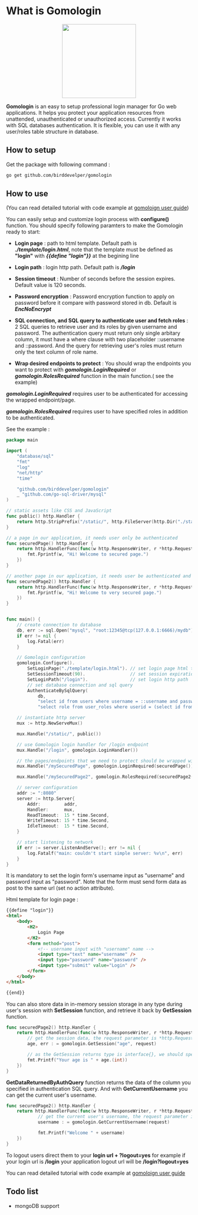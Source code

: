 # What is Gomologin

<p align="center">
<img src="https://mshaeri.com/blog/wp-content/uploads/2022/04/gologin.png"  height="200" >
</p>

**Gomologin** is an easy to setup professional login manager for Go web applications. It helps you protect your application resources from unattended, unauthenticated or unauthorized access. Currently it works with SQL databases authentication. It is flexible, you can use it with any user/roles table structure in database.

## How to setup

Get the package with following command :

```bash
go get github.com/birddevelper/gomologin

```

## How to use

(You can read detailed tutorial with code example at [gomoloign user guide](https://mshaeri.com/blog/golang-login-manager-with-gomologin-package/))

You can easily setup and customize login process with **configure()** function. You should specify following paramters to make the Gomologin ready to start:

- **Login page** : path to html template. Default path is ***./template/login.html***, note that the template must be defined as ****"login"**** with ***{{define "login"}}*** at the begining line

- **Login path** : login http path. Default path is ***/login***

- **Session timeout** : Number of seconds before the session expires. Default value is 120 seconds.

- **Password encryption** : Password encryption function to apply on password before it compare with password stored in db. Default is ***EncNoEncrypt***

- **SQL connection, and SQL query to authenticate user and fetch roles** : 2 SQL queries to retrieve user and its roles by given username and password. The authentication query must return only single arbitary column, it must have a where clause with two placeholder ::username and ::password. And the query for retrieving user's roles must return only the text column of role name.

- **Wrap desired endpoints to protect** : You should wrap the endpoints you want to protect with ***gomologin.LoginRequired*** or ***gomologin.RolesRequired*** function in the main function.( see the example)

***gomologin.LoginRequired*** requires user to be authenticated for accessing the wrapped endpoint/page.

***gomologin.RolesRequired*** requires user to have specified roles in addition to be authenticated.

See the example :

```Go
package main

import (
	"database/sql"
	"fmt"
	"log"
	"net/http"
	"time"

	"github.com/birddevelper/gomologin"
	_ "github.com/go-sql-driver/mysql"
)

// static assets like CSS and JavaScript
func public() http.Handler {
	return http.StripPrefix("/static/", http.FileServer(http.Dir("./static")))
}

// a page in our application, it needs user only be authenticated
func securedPage() http.Handler {
	return http.HandlerFunc(func(w http.ResponseWriter, r *http.Request) {
		fmt.Fprintf(w, "Hi! Welcome to secured page.")
	})
}

// another page in our application, it needs user be authenticated and have ADMIN role
func securedPage2() http.Handler {
	return http.HandlerFunc(func(w http.ResponseWriter, r *http.Request) {
		fmt.Fprintf(w, "Hi! Welcome to very secured page.")
	})
}


func main() {
	// create connection to database
	db, err := sql.Open("mysql", "root:12345@tcp(127.0.0.1:6666)/mydb")
	if err != nil {
		log.Fatal(err)
	}

	// Gomologin configuration
	gomologin.Configure().
		SetLoginPage("./template/login.html"). // set login page html template path
		SetSessionTimeout(90).                 // set session expiration time in seconds
		SetLoginPath("/login").                // set login http path
		// set database connection and sql query
		AuthenticateBySqlQuery(
			db,
			"select id from users where username = ::username and password = ::password", // authentication query
			"select role from user_roles where userid = (select id from users where username = ::username)") // fetch user's roles

	// instantiate http server
	mux := http.NewServeMux()

	mux.Handle("/static/", public())

	// use Gomologin login handler for /login endpoint
	mux.Handle("/login", gomologin.LoginHandler())

	// the pages/endpoints that we need to protect should be wrapped with gomologin.LoginRequired
	mux.Handle("/mySecuredPage", gomologin.LoginRequired(securedPage()))

	mux.Handle("/mySecuredPage2", gomologin.RolesRequired(securedPage2(),"ADMIN"))

	// server configuration
	addr := ":8080"
	server := http.Server{
		Addr:         addr,
		Handler:      mux,
		ReadTimeout:  15 * time.Second,
		WriteTimeout: 15 * time.Second,
		IdleTimeout:  15 * time.Second,
	}

	// start listening to network
	if err := server.ListenAndServe(); err != nil {
		log.Fatalf("main: couldn't start simple server: %v\n", err)
	}
}

```

It is mandatory to set the login form's username input as "username" and password input as "password". Note that the form must send form data as post to the same url (set no action attribute).

Html template for login page :

```HTML
{{define "login"}}
<html>
    <body>
        <H2>
            Login Page
        </H2>
        <form method="post">
            <!-- username input with "username" name -->
            <input type="text" name="username" />
            <input type="password" name="password" />
            <input type="submit" value="Login" />
        </form>
    </body>
</html>

{{end}}

```

You can also store data in in-memory session storage in any type during user's session with **SetSession** function, and retrieve it back by **GetSession** function.

```Go
func securedPage2() http.Handler {
	return http.HandlerFunc(func(w http.ResponseWriter, r *http.Request) {
		// get the session data, the request parameter is *http.Request
		age, err : = gomologin.GetSession("age", request)

		// as the GetSession returns type is interface{}, we should specify the exact type of the session entry
		fmt.Printf("Your age is " + age.(int))
	})
}
```

**GetDataReturnedByAuthQuery** function returns the data of the column you specified in authentication SQL query. And with **GetCurrentUsername** you can get the current user's username.

```Go
func securedPage2() http.Handler {
	return http.HandlerFunc(func(w http.ResponseWriter, r *http.Request) {
			// get the current user's username, the request parameter is *http.Request
			username : = gomologin.GetCurrentUsername(request)

			fmt.Printf("Welcome " + username)
	})
}
```

To logout users direct them to your **login url + ?logout=yes** for example if your login url is **/login** your application logout url will be **/login?logout=yes**

You can read detailed tutorial with code example at [gomoloign user guide](https://mshaeri.com/blog/golang-login-manager-with-gomologin-package/)


## Todo list

- mongoDB support
